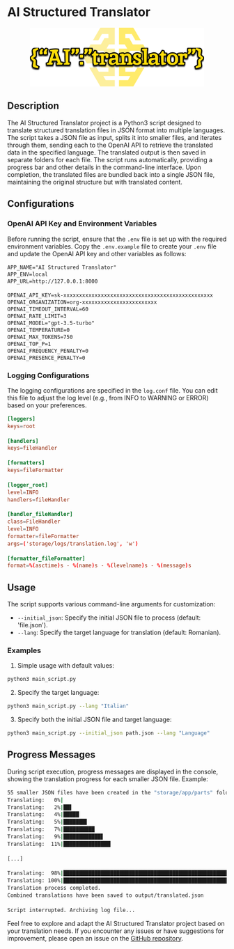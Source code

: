 # AI Structured Translator

<p align="center"><a href="https://ideacat.ro" target="_blank"><img src=".github/assets/banner.svg" width="400" alt="AI Structured Translator Banner"></a></p>


## Description

The AI Structured Translator project is a Python3 script designed to translate structured translation files in JSON format into multiple languages. The script takes a JSON file as input, splits it into smaller files, and iterates through them, sending each to the OpenAI API to retrieve the translated data in the specified language. The translated output is then saved in separate folders for each file. The script runs automatically, providing a progress bar and other details in the command-line interface. Upon completion, the translated files are bundled back into a single JSON file, maintaining the original structure but with translated content.

## Configurations

### OpenAI API Key and Environment Variables

Before running the script, ensure that the `.env` file is set up with the required environment variables. Copy the `.env.example` file to create your `.env` file and update the OpenAI API key and other variables as follows:

```dotenv
APP_NAME="AI Structured Translator"
APP_ENV=local
APP_URL=http://127.0.0.1:8000

OPENAI_API_KEY=sk-xxxxxxxxxxxxxxxxxxxxxxxxxxxxxxxxxxxxxxxxxxxxxxxx
OPENAI_ORGANIZATION=org-xxxxxxxxxxxxxxxxxxxxxxxx
OPENAI_TIMEOUT_INTERVAL=60
OPENAI_RATE_LIMIT=3
OPENAI_MODEL="gpt-3.5-turbo"
OPENAI_TEMPERATURE=0
OPENAI_MAX_TOKENS=750
OPENAI_TOP_P=1
OPENAI_FREQUENCY_PENALTY=0
OPENAI_PRESENCE_PENALTY=0
```

### Logging Configurations

The logging configurations are specified in the `log.conf` file. You can edit this file to adjust the log level (e.g., from INFO to WARNING or ERROR) based on your preferences.

```conf
[loggers]
keys=root

[handlers]
keys=fileHandler

[formatters]
keys=fileFormatter

[logger_root]
level=INFO
handlers=fileHandler

[handler_fileHandler]
class=FileHandler
level=INFO
formatter=fileFormatter
args=('storage/logs/translation.log', 'w')

[formatter_fileFormatter]
format=%(asctime)s - %(name)s - %(levelname)s - %(message)s
```

## Usage

The script supports various command-line arguments for customization:

- `--initial_json`: Specify the initial JSON file to process (default: 'file.json').
- `--lang`: Specify the target language for translation (default: Romanian).

### Examples

1. Simple usage with default values:

```bash
python3 main_script.py
```

2. Specify the target language:

```bash
python3 main_script.py --lang "Italian"
```

3. Specify both the initial JSON file and target language:

```bash
python3 main_script.py --initial_json path.json --lang "Language"
```

## Progress Messages

During script execution, progress messages are displayed in the console, showing the translation progress for each smaller JSON file. Example:

```bash
55 smaller JSON files have been created in the "storage/app/parts" folder.
Translating:   0%|                                                                                                              | 0/55 [00:00<?, ?it/s]Translated and saved: storage/app/translate/1-file.json (Processed: 1/55)
Translating:   2%|██▌                                                                                                           | 1/55 [00:11<10:07, 11.25s/it]Translated and saved: storage/app/translate/2-file.json (Processed: 2/55)
Translating:   4%|█████                                                                                                         | 2/55 [00:21<09:37, 10.89s/it]Translated and saved: storage/app/translate/3-file.json (Processed: 3/55)
Translating:   5%|███████▌                                                                                                      | 3/55 [00:31<09:03, 10.45s/it]Translated and saved: storage/app/translate/4-file.json (Processed: 4/55)
Translating:   7%|██████████                                                                                                    | 4/55 [01:04<16:14, 19.10s/it]Translated and saved: storage/app/translate/5-file.json (Processed: 5/55)
Translating:   9%|████████████▋                                                                                                 | 5/55 [01:14<13:15, 15.91s/it]Translated and saved: storage/app/translate/6-file.json (Processed: 6/55)
Translating:  11%|███████████████▏                                                                                              | 6/55 [01:20<10:21, 12.69s/it]

[...]

Translating:  98%|██████████████████████████████████████████████████████████████████████████████████████████████████████████▍  | 54/55 [17:41<00:21, 21.76s/it]Translated and saved: storage/app/translate/55-file.json (Processed: 55/55)
Translating: 100%|████████████████████████████████████████████████████████████████████████████████████████████████████████████ | 55/55 [18:20<00:00, 20.01s/it]
Translation process completed.
Combined translations have been saved to output/translated.json

Script interrupted. Archiving log file...
```

Feel free to explore and adapt the AI Structured Translator project based on your translation needs. If you encounter any issues or have suggestions for improvement, please open an issue on the [GitHub repository](https://github.com/ideacatlab/structured-data-translation-openai).